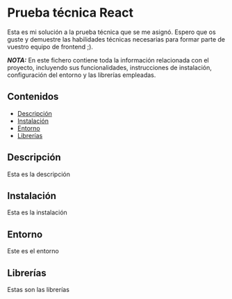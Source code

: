 # Prueba técnica React

Esta es mi solución a la prueba técnica que se me asignó. Espero que os guste y demuestre las habilidades técnicas necesarias para formar parte de vuestro equipo de frontend ;\).

**_NOTA:_** En este fichero contiene toda la información relacionada con el proyecto, incluyendo sus funcionalidades, instrucciones de instalación, configuración del entorno y las librerías empleadas.

## Contenidos

- [Descripción](#descripción)
- [Instalación](#instalación)
- [Entorno](#entorno)
- [Librerías](#librerías)

## Descripción

Esta es la descripción

## Instalación

Esta es la instalación

## Entorno

Este es el entorno

## Librerías

Estas son las librerías
